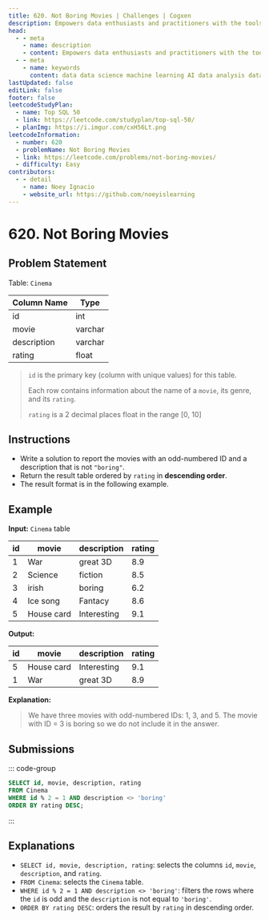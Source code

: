 ```yaml
---
title: 620. Not Boring Movies | Challenges | Cogxen
description: Empowers data enthusiasts and practitioners with the tools and knowledge to unlock the potential of data.
head:
  - - meta
    - name: description
    - content: Empowers data enthusiasts and practitioners with the tools and knowledge to unlock the potential of data.
  - - meta
    - name: keywords
      content: data data science machine learning AI data analysis data-driven data enthusiasts data practitioners
lastUpdated: false
editLink: false
footer: false
leetcodeStudyPlan:
  - name: Top SQL 50
  - link: https://leetcode.com/studyplan/top-sql-50/
  - planImg: https://i.imgur.com/cxH56Lt.png
leetcodeInformation:
  - number: 620
  - problemName: Not Boring Movies
  - link: https://leetcode.com/problems/not-boring-movies/
  - difficulty: Easy
contributors:
  - - detail
    - name: Noey Ignacio
    - website_url: https://github.com/noeyislearning
---
```


# 620. Not Boring Movies

## Problem Statement

<ScrollableTableContainer>

Table: `Cinema`

| Column Name | Type    |
| ----------- | ------- |
| id          | int     |
| movie       | varchar |
| description | varchar |
| rating      | float   |

</ScrollableTableContainer>

> `id` is the primary key (column with unique values) for this table.
>
> Each row contains information about the name of a `movie`, its genre, and its `rating`.
>
> `rating` is a 2 decimal places float in the range [0, 10]

## Instructions

- Write a solution to report the movies with an odd-numbered ID and a description that is not `"boring"`.
- Return the result table ordered by `rating` in **descending order**.
- The result format is in the following example.

## Example

**Input:** `Cinema` table

<ScrollableTableContainer>

| id  | movie      | description | rating |
| --- | ---------- | ----------- | ------ |
| 1   | War        | great 3D    | 8.9    |
| 2   | Science    | fiction     | 8.5    |
| 3   | irish      | boring      | 6.2    |
| 4   | Ice song   | Fantacy     | 8.6    |
| 5   | House card | Interesting | 9.1    |

</ScrollableTableContainer>

**Output:**

<ScrollableTableContainer>

| id  | movie      | description | rating |
| --- | ---------- | ----------- | ------ |
| 5   | House card | Interesting | 9.1    |
| 1   | War        | great 3D    | 8.9    |

</ScrollableTableContainer>

**Explanation:**

> We have three movies with odd-numbered IDs: 1, 3, and 5. The movie with ID = 3 is boring so we do not include it in the answer.

## Submissions

::: code-group

```sql [PostgreSQL] :line-numbers
SELECT id, movie, description, rating
FROM Cinema
WHERE id % 2 = 1 AND description <> 'boring'
ORDER BY rating DESC;
```

:::

## Explanations

<CustomAccordion title="PostgreSQL" submitted_by="@noeyislearning" submit_website_url="https://github.com/noeyislearning" :collapsed=false>

- `SELECT id, movie, description, rating`: selects the columns `id`, `movie`, `description`, and `rating`.
- `FROM Cinema`: selects the `Cinema` table.
- `WHERE id % 2 = 1 AND description <> 'boring'`: filters the rows where the `id` is odd and the `description` is not equal to `'boring'`.
- `ORDER BY rating DESC`: orders the result by `rating` in descending order.

</CustomAccordion>
